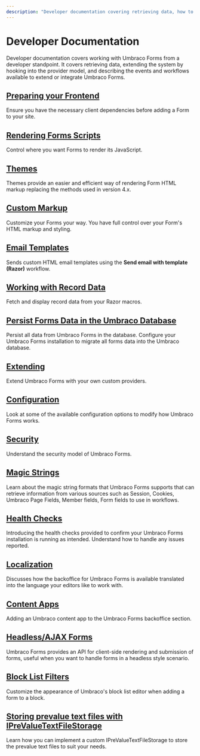 ```yaml
---
description: "Developer documentation covering retrieving data, how to extend the system by hooking into the provider model, and describes the available events and workflows you can use to extend or integrate Umbraco Forms."
---
```


# Developer Documentation

Developer documentation covers working with Umbraco Forms from a developer standpoint. It covers retrieving data, extending the system by hooking into the provider model, and describing the events and workflows available to extend or integrate Umbraco Forms.

## [Preparing your Frontend](prepping-frontend.md)

Ensure you have the necessary client dependencies before adding a Form to your site.

## [Rendering Forms Scripts](rendering-scripts.md)

Control where you want Forms to render its JavaScript.

## [Themes](themes.md)

Themes provide an easier and efficient way of rendering Form HTML markup replacing the methods used in version 4.x.

## [Custom Markup](custom-markup.md)

Customize your Forms your way. You have full control over your Form's HTML markup and styling.

## [Email Templates](email-templates.md)

Sends custom HTML email templates using the **Send email with template (Razor)** workflow.

## [Working with Record Data](working-with-data.md)

Fetch and display record data from your Razor macros.

## [Persist Forms Data in the Umbraco Database](forms-in-the-database.md)

Persist all data from Umbraco Forms in the database. Configure your Umbraco Forms installation to migrate all forms data into the Umbraco database.

## [Extending](extending/README.md)

Extend Umbraco Forms with your own custom providers.

## [Configuration](configuration/README.md)

Look at some of the available configuration options to modify how Umbraco Forms works.

## [Security](security.md)

Understand the security model of Umbraco Forms.

## [Magic Strings](magic-strings.md)

Learn about the magic string formats that Umbraco Forms supports that can retrieve information from various sources such as Session, Cookies, Umbraco Page Fields, Member fields, Form fields to use in workflows.

## [Health Checks](healthchecks/README.md)

Introducing the health checks provided to confirm your Umbraco Forms installation is running as intended. Understand how to handle any issues reported.

## [Localization](localization.md)

Discusses how the backoffice for Umbraco Forms is available translated into the language your editors like to work with.

## [Content Apps](contentapps.md)

Adding an Umbraco content app to the Umbraco Forms backoffice section.

## [Headless/AJAX Forms](ajaxforms.md)

Umbraco Forms provides an API for client-side rendering and submission of forms, useful when you want to handle forms in a headless style scenario.

## [Block List Filters](blocklistfilters.md)

Customize the appearance of Umbraco's block list editor when adding a form to a block.

## [Storing prevalue text files with IPreValueTextFileStorage](iprevaluetextfilestorage.md)

Learn how you can implement a custom IPreValueTextFileStorage to store the prevalue text files to suit your needs.
